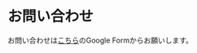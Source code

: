 # お問い合わせ

お問い合わせは[こちら](https://docs.google.com/forms/d/1smlttjO_eXDMpkAQP07uTTPi8qBabN63i2GeFdXNHq0)のGoogle Formからお願いします。
